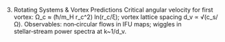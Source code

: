 3. Rotating Systems & Vortex Predictions
   Critical angular velocity for first vortex: Ω_c ≈ (ħ/m_H r_c^2) ln(r_c/ξ); vortex lattice spacing d_v ∝ √(c_s/Ω).
   Observables: non‑circular flows in IFU maps; wiggles in stellar‑stream power spectra at k~1/d_v.
